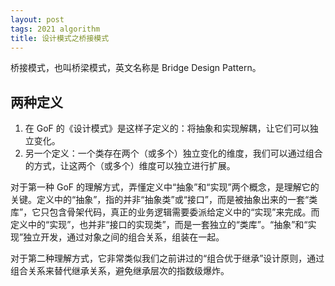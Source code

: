 ```yaml
---
layout: post
tags: 2021 algorithm
title: 设计模式之桥接模式
---
```

桥接模式，也叫桥梁模式，英文名称是 Bridge Design Pattern。

## 两种定义
1. 在 GoF 的《设计模式》是这样子定义的：将抽象和实现解耦，让它们可以独立变化。
2. 另一个定义：一个类存在两个（或多个）独立变化的维度，我们可以通过组合的方式，让这两个（或多个）维度可以独立进行扩展。

对于第一种 GoF 的理解方式，弄懂定义中“抽象”和“实现”两个概念，是理解它的关键。定义中的“抽象”，指的并非“抽象类”或“接口”，而是被抽象出来的一套“类库”，它只包含骨架代码，真正的业务逻辑需要委派给定义中的“实现”来完成。而定义中的“实现”，也并非“接口的实现类”，而是一套独立的“类库”。“抽象”和“实现”独立开发，通过对象之间的组合关系，组装在一起。

对于第二种理解方式，它非常类似我们之前讲过的“组合优于继承”设计原则，通过组合关系来替代继承关系，避免继承层次的指数级爆炸。